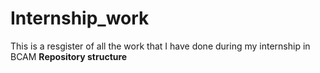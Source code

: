 # Internship_work
This is a resgister of all the work that I have done during my internship in BCAM
**Repository structure**
